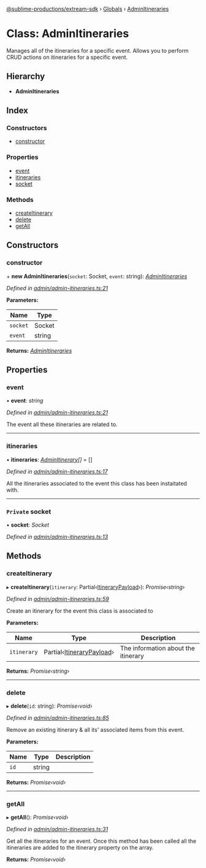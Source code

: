 [@sublime-productions/extream-sdk](../README.md) › [Globals](../globals.md) › [AdminItineraries](adminitineraries.md)

# Class: AdminItineraries

Manages all of the itineraries for a specific event. Allows you to perform CRUD actions on itineraries for a specific event.

## Hierarchy

* **AdminItineraries**

## Index

### Constructors

* [constructor](adminitineraries.md#constructor)

### Properties

* [event](adminitineraries.md#event)
* [itineraries](adminitineraries.md#itineraries)
* [socket](adminitineraries.md#private-socket)

### Methods

* [createItinerary](adminitineraries.md#createitinerary)
* [delete](adminitineraries.md#delete)
* [getAll](adminitineraries.md#getall)

## Constructors

###  constructor

\+ **new AdminItineraries**(`socket`: Socket, `event`: string): *[AdminItineraries](adminitineraries.md)*

*Defined in [admin/admin-itineraries.ts:21](https://github.com/Extream-SaaS/ex-sdk/blob/c40df84/src/admin/admin-itineraries.ts#L21)*

**Parameters:**

Name | Type |
------ | ------ |
`socket` | Socket |
`event` | string |

**Returns:** *[AdminItineraries](adminitineraries.md)*

## Properties

###  event

• **event**: *string*

*Defined in [admin/admin-itineraries.ts:21](https://github.com/Extream-SaaS/ex-sdk/blob/c40df84/src/admin/admin-itineraries.ts#L21)*

The event all these itineraries are related to.

___

###  itineraries

• **itineraries**: *[AdminItinerary](adminitinerary.md)[]* = []

*Defined in [admin/admin-itineraries.ts:17](https://github.com/Extream-SaaS/ex-sdk/blob/c40df84/src/admin/admin-itineraries.ts#L17)*

All the itineraries associated to the event this class has been instaitated with.

___

### `Private` socket

• **socket**: *Socket*

*Defined in [admin/admin-itineraries.ts:13](https://github.com/Extream-SaaS/ex-sdk/blob/c40df84/src/admin/admin-itineraries.ts#L13)*

## Methods

###  createItinerary

▸ **createItinerary**(`itinerary`: Partial‹[ItineraryPayload](../interfaces/itinerarypayload.md)›): *Promise‹string›*

*Defined in [admin/admin-itineraries.ts:59](https://github.com/Extream-SaaS/ex-sdk/blob/c40df84/src/admin/admin-itineraries.ts#L59)*

Create an itinerary for the event this class is associated to

**Parameters:**

Name | Type | Description |
------ | ------ | ------ |
`itinerary` | Partial‹[ItineraryPayload](../interfaces/itinerarypayload.md)› | The information about the itinerary  |

**Returns:** *Promise‹string›*

___

###  delete

▸ **delete**(`id`: string): *Promise‹void›*

*Defined in [admin/admin-itineraries.ts:85](https://github.com/Extream-SaaS/ex-sdk/blob/c40df84/src/admin/admin-itineraries.ts#L85)*

Remove an existing itinerary & all its' associated items from this event.

**Parameters:**

Name | Type | Description |
------ | ------ | ------ |
`id` | string |   |

**Returns:** *Promise‹void›*

___

###  getAll

▸ **getAll**(): *Promise‹void›*

*Defined in [admin/admin-itineraries.ts:31](https://github.com/Extream-SaaS/ex-sdk/blob/c40df84/src/admin/admin-itineraries.ts#L31)*

Get all the itineraries for an event. Once this method has been called all the itineraries are added to the itinerary property on the array.

**Returns:** *Promise‹void›*
